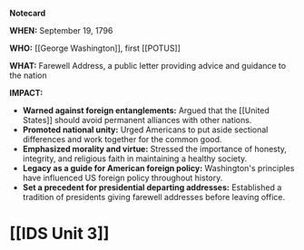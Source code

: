 **Notecard**

**WHEN:** September 19, 1796

**WHO:** [[George Washington]], first [[POTUS]]

**WHAT:** Farewell Address, a public letter providing advice and guidance to the nation

**IMPACT:**

* **Warned against foreign entanglements:** Argued that the [[United States]] should avoid permanent alliances with other nations.
* **Promoted national unity:** Urged Americans to put aside sectional differences and work together for the common good.
* **Emphasized morality and virtue:** Stressed the importance of honesty, integrity, and religious faith in maintaining a healthy society.
* **Legacy as a guide for American foreign policy:** Washington's principles have influenced US foreign policy throughout history.
* **Set a precedent for presidential departing addresses:** Established a tradition of presidents giving farewell addresses before leaving office.
# [[IDS Unit 3]]

